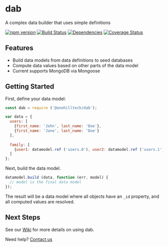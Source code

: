 dab
=====

A complex data builder that uses simple definitions

[![npm version](https://img.shields.io/npm/v/@onehilltech/dab.svg)](https://www.npmjs.com/package/@onehilltech/dab)
[![Build Status](https://travis-ci.org/onehilltech/dab.svg?branch=master)](https://travis-ci.org/onehilltech/dab)
[![Dependencies](https://david-dm.org/onehilltech/dab.svg)](https://david-dm.org/onehilltech/dab)
[![Coverage Status](https://coveralls.io/repos/github/onehilltech/dab/badge.svg?branch=master)](https://coveralls.io/github/onehilltech/dab?branch=master)

Features
--------

* Build data models from data definitions to seed databases
* Compute data values based on other parts of the data model
* Current supports MongoDB via Mongoose

Getting Started
----------------

First, define your data model:

```javascript
const dab = require ('@onehilltech/dab');

var data = {
  users: [
    {first_name: 'John', last_name: 'Doe'},
    {first_name: 'Jane', last_name: 'Doe'}
  ],
  
  family: [
    {user1: datamodel.ref ('users.0'), user2: datamodel.ref ('users.1'), relationship: 'spouse'}
  ]
};
```

Next, build the data model.

```javascript
datamodel.build (data, function (err, model) {
  // model is the final data model
});
```

The result will be a data model where all objects have an ```_id``` property, and 
all computed values are resolved.

Next Steps
-----------------
    
See our [Wiki](https://github.com/onehilltech/blueprint/dab/wiki) for more details 
on using dab.

Need help? [Contact us](mailto:contact@onehilltech.com)
